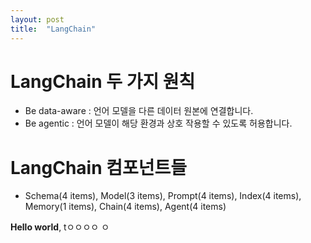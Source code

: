 ```yaml
---
layout: post
title:  "LangChain"
---
```


# LangChain 두 가지 원칙
* Be data-aware : 언어 모델을 다른 데이터 원본에 연결합니다.
* Be agentic : 언어 모델이 해당 환경과 상호 작용할 수 있도록 허용합니다.

# LangChain 컴포넌트들
* Schema(4 items), Model(3 items), Prompt(4 items), Index(4 items), Memory(1 items), Chain(4 items), Agent(4 items)
  
**Hello world**, tㅇㅇㅇㅇ
ㅇ
